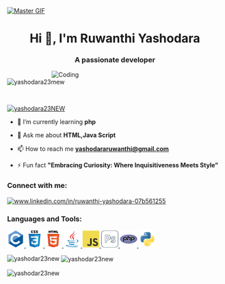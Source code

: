 
<a href="https://i.pinimg.com/originals/87/f3/f1/87f3f1425b217691da645e97dbb50d55.gif">
    <img src="https://i.pinimg.com/originals/87/f3/f1/87f3f1425b217691da645e97dbb50d55.gif" alt="Master GIF">
    
</a>
<h1 align="center">Hi 👋, I'm Ruwanthi Yashodara</h1>
<h3 align="center">A passionate developer</h3>
<a href="https://lachieslifestyle.com/wp-content/uploads/2023/04/midJourney-1400x700.jpg">
    <img align="right" alt="Coding" width="400" src="https://lachieslifestyle.com/wp-content/uploads/2023/04/midJourney-1400x700.jpg">
</a>

<p align="left"> <img src="https://komarev.com/ghpvc/?username=yashodar23NEW&label=Profile%20views&color=0e75b6&style=flat" alt="yashodara23mew" />
</p><br>

<p align="left"> <a href="https://github.com/ryo-ma/github-profile-trophy"><img src="https://github-profile-trophy.vercel.app/?username=yashodar23NEW" alt="yashodara23NEW" /></a> </p>

- 🌱 I’m currently learning **php**

- 💬 Ask me about **HTML,Java Script**

- 📫 How to reach me **yashodararuwanthi@gmail.com**

- ⚡ Fun fact **"Embracing Curiosity: Where Inquisitiveness Meets Style"**

<h3 align="left">Connect with me:</h3>
<p align="left">
<a href="https://linkedin.com/in/www.linkedin.com/in/ruwanthi-yashodara-07b561255" target="blank"><img align="center" src="https://raw.githubusercontent.com/rahuldkjain/github-profile-readme-generator/master/src/images/icons/Social/linked-in-alt.svg" alt="www.linkedin.com/in/ruwanthi-yashodara-07b561255" height="30" width="40" /></a>
</p>

<h3 align="left">Languages and Tools:</h3>
<p align="left"> <a href="https://www.cprogramming.com/" target="_blank" rel="noreferrer"> <img src="https://raw.githubusercontent.com/devicons/devicon/master/icons/c/c-original.svg" alt="c" width="40" height="40"/> </a> <a href="https://www.w3schools.com/css/" target="_blank" rel="noreferrer"> <img src="https://raw.githubusercontent.com/devicons/devicon/master/icons/css3/css3-original-wordmark.svg" alt="css3" width="40" height="40"/> </a> <a href="https://www.w3.org/html/" target="_blank" rel="noreferrer"> <img src="https://raw.githubusercontent.com/devicons/devicon/master/icons/html5/html5-original-wordmark.svg" alt="html5" width="40" height="40"/> </a> <a href="https://www.java.com" target="_blank" rel="noreferrer"> <img src="https://raw.githubusercontent.com/devicons/devicon/master/icons/java/java-original.svg" alt="java" width="40" height="40"/> </a> <a href="https://developer.mozilla.org/en-US/docs/Web/JavaScript" target="_blank" rel="noreferrer"> <img src="https://raw.githubusercontent.com/devicons/devicon/master/icons/javascript/javascript-original.svg" alt="javascript" width="40" height="40"/> </a> <a href="https://www.photoshop.com/en" target="_blank" rel="noreferrer"> <img src="https://raw.githubusercontent.com/devicons/devicon/master/icons/photoshop/photoshop-line.svg" alt="photoshop" width="40" height="40"/> </a> <a href="https://www.php.net" target="_blank" rel="noreferrer"> <img src="https://raw.githubusercontent.com/devicons/devicon/master/icons/php/php-original.svg" alt="php" width="40" height="40"/> </a> <a href="https://www.python.org" target="_blank" rel="noreferrer"> <img src="https://raw.githubusercontent.com/devicons/devicon/master/icons/python/python-original.svg" alt="python" width="40" height="40"/> </a> </p>

<p><img align="left" src="https://github-readme-stats.vercel.app/api/top-langs?username=yashodar23new&show_icons=true&locale=en&layout=compact" alt="yashodar23new" /></p>

<p>&nbsp;<img align="center" src="https://github-readme-stats.vercel.app/api?username=yashodar23new&show_icons=true&locale=en" alt="yashodar23new" /></p>


<p><img align="center" src="https://github-readme-streak-stats.herokuapp.com/?user=yashodar23new&" alt="yashodar23new" /></p>
